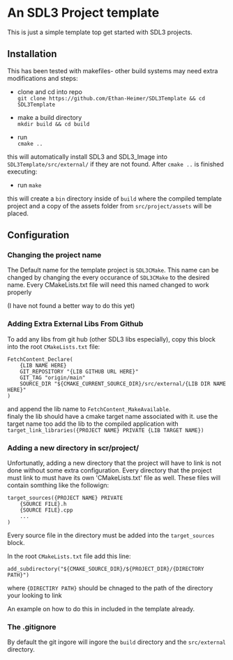 # An SDL3 Project template

This is just a simple template top get started with SDL3 projects. 

## Installation

This has been tested with makefiles- other build systems may need extra modifications
and steps:

- clone and cd into repo\
`git clone https://github.com/Ethan-Heimer/SDL3Template && cd SDL3Template`

- make a build directory\
`mkdir build && cd build`

- run\
`cmake ..`

this will automatically install SDL3 and SDL3_Image into `SDL3Template/src/external/`
if they are not found. After `cmake ..` is finished executing:

- run `make`

this will create a `bin` directory inside of `build` where the compiled template project
and a copy of the assets folder from `src/project/assets` will be placed. 

## Configuration
### Changing the project name 

The Default name for the template project is `SDL3CMake`. This name can be changed by 
changing the every occurance of `SDL3CMake` to the desired name. Every CMakeLists.txt file will need this named changed to work properly

(I have not found a better way to do this yet)

### Adding Extra External Libs From Github

To add any libs from git hub (other SDL3 libs especially), copy this block into the 
root `CMakeLists.txt` file:

```
FetchContent_Declare(
    {LIB NAME HERE}
    GIT_REPOSITORY "{LIB GITHUB URL HERE}"
    GIT_TAG "origin/main"
    SOURCE_DIR "${CMAKE_CURRENT_SOURCE_DIR}/src/external/{LIB DIR NAME HERE}"
)
```

and append the lib name to `FetchContent_MakeAvailable`.\
finaly the lib should have a cmake target name associated with it. use the target name too 
add the lib to the compiled application with\
`target_link_libraries({PROJECT NAME} PRIVATE {LIB TARGET NAME})`

### Adding a new directory in scr/project/

Unfortunatly, adding a new directory that the project will have to link is not done without some extra configuration.
Every directory that the project must link to must have its own 'CMakeLists.txt' file as well. These files will contain somthing like the followign:
```
target_sources({PROJECT NAME} PRIVATE 
    {SOURCE FILE}.h
    {SOURCE FILE}.cpp
    ...
)
```

Every source file in the directory must be added into the `target_sources` block.

In the root `CMakeLists.txt` file add this line:

```
add_subdirectory("${CMAKE_SOURCE_DIR}/${PROJECT_DIR}/{DIRECTORY PATH}")
```

where `{DIRECTIRY PATH}` should be chnaged to the path of the directory your looking to link

An example on how to do this in included in the template already.

### The .gitignore

By default the git ingore will ingore the `build` directory and the `src/external` directory.

